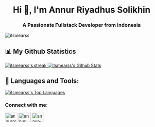 <h1 align="center">Hi 👋, I'm Annur Riyadhus Solikhin</h1>
<h3 align="center">A Passionate Fullstack Developer from Indonesia</h3>

<p align="left"> <img src="https://komarev.com/ghpvc/?username=itsmearss&label=Profile%20views&color=0e75b6&style=flat" alt="itsmearss" /> </p>

## 📊 My Github Statistics

<a href="https://github.com/itsmearss">
<img alt="itsmearss's streak" src="https://github-readme-streak-stats.herokuapp.com/?user=itsmearss&show_icons=true&count_private=true&theme=react&hide_border=true&bg_color=0D1117"/>
</a>

<a href="https://github.com/itsmearss">
<img alt="itsmearss's Github Stats" src="https://github-readme-stats.vercel.app/api?username=itsmearss&show_icons=true&count_private=true&theme=react&hide_border=true&bg_color=0D1117" />
</a>

## 🚀 Languages and Tools:

<a href="https://github.com/itsmearss">
<img alt="itsmearss's Top Languages" src="https://github-readme-stats.vercel.app/api/top-langs/?username=itsmearss&langs_count=8&count_private=true&layout=compact&theme=react&hide_border=true&bg_color=0D1117" />
</a>

<h3 align="left">Connect with me:</h3>
<p align="left">
<a href="https://instagram.com/annurrs_" target="blank"><img align="center" src="https://raw.githubusercontent.com/rahuldkjain/github-profile-readme-generator/master/src/images/icons/Social/instagram.svg" alt="annurrs_" height="30" width="40" /></a>
<a href="https://www.youtube.com/c/annur riyadhus solikhin" target="blank"><img align="center" src="https://raw.githubusercontent.com/rahuldkjain/github-profile-readme-generator/master/src/images/icons/Social/youtube.svg" alt="annur riyadhus solikhin" height="30" width="40" /></a>
<a href="https://linkedin.com/in/annur-riyadhus-solikhin" target="blank"><img align="center" src="https://raw.githubusercontent.com/rahuldkjain/github-profile-readme-generator/master/src/images/icons/Social/linked-in-alt.svg" alt="annur-riyadhus-solikhin" height="30" width="40" /></a>
</p>

